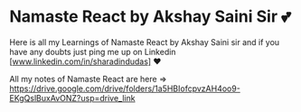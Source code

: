 # Namaste React by Akshay Saini Sir 💕
Here is all my Learnings of Namaste React by Akshay Saini sir and if you have any doubts just ping me up on Linkedin [www.linkedin.com/in/sharadindudas] ❤

All my notes of Namaste React are here => https://drive.google.com/drive/folders/1a5HBIofcpvzAH4oo9-EKgQslBuxAvONZ?usp=drive_link